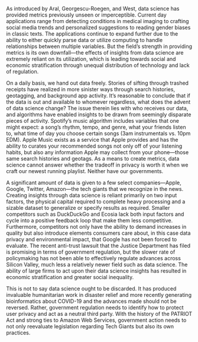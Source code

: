 As introduced by Aral, Georgescu-Roegen, and West, data science has provided metrics previously unseen or imperceptible. Current day applications range from detecting conditions in medical imaging to crafting social media trends and personalized suggestions to reading gender biases in classic texts. The applications continue to expand further due to the ability to either quickly parse data or utilize computing to handle relationships between multiple variables. But the field’s strength in providing metrics is its own downfall—the effects of insights from data science are extremely reliant on its utilization, which is leading towards social and economic stratification through unequal distribution of technology and lack of regulation.

On a daily basis, we hand out data freely. Stories of sifting through trashed receipts have realized in more sinister ways through search histories, geotagging, and background app activity. It’s reasonable to conclude that if the data is out and available to whomever regardless, what does the advent of data science change? The issue therein lies with who receives our data, and algorithms have enabled insights to be drawn from seemingly disparate pieces of activity. Spotify’s music algorithm includes variables that one might expect: a song’s rhythm, tempo, and genre, what your friends listen to, what time of day you choose certain songs (3am instrumentals vs. 10pm EDM). Apple Music exists as a service that Apple provides and has the ability to curates your recommended songs not only off of your listening habits, but also any information Apple may collect from your phone—those same search histories and geotags. As a means to create metrics, data science cannot answer whether the tradeoff in privacy is worth it when we craft our newest running playlist. Neither have our governments. 

A significant amount of data is given to a few select companies—Apple, Google, Twitter, Amazon—the tech giants that we recognize in the news. Creating insights through data science is reliant primarily on two input factors, the physical capital required to complete heavy processing and a sizable dataset to generalize or specify results as required. Smaller competitors such as DuckDuckGo and Ecosia lack both input factors and cycle into a positive feedback loop that make them less competitive. Furthermore, competitors not only have the ability to demand increases in quality but also introduce elements consumers care about, in this case data privacy and environmental impact, that Google has not been forced to evaluate. The recent anti-trust lawsuit that the Justice Department has filed is promising in terms of government regulation, but the slower rate of policymaking has not been able to effectively regulate advances across Silicon Valley, much less a relatively newer field such as data science. The ability of large firms to act upon their data science insights has resulted in economic stratification and greater social inequality.

This is not to say data science ought to be discarded. It has produced invaluable humanitarian work in disaster relief and more recently generating bioinformatics about COVID-19 and the advances made should not be reversed. Rather, government regulation needs to identify how to protect user privacy and act as a neutral third party. With the history of the PATRIOT Act and strong ties to Amazon Web Services, government action needs to not only reevaluate legislation regarding Tech Giants but also its own practices.
